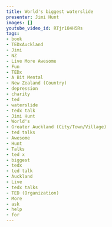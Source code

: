 ```yaml
---
title: World's biggest waterslide
presenter: Jimi Hunt
images: []
youtube_video_id: RTjr184H5Rs
tags:
- book
- TEDxAuckland
- Jimi
- NZ
- Live More Awesome
- Fun
- TEDx
- A Bit Mental
- New Zealand (Country)
- depression
- charity
- ted
- waterslide
- tedx talk
- Jimi Hunt
- World's
- Greater Auckland (City/Town/Village)
- ted talks
- Awesome
- Hunt
- Talks
- ted x
- biggest
- tedx
- ted talk
- Auckland
- Live
- tedx talks
- TED (Organization)
- More
- ask
- help
- for
---
```

